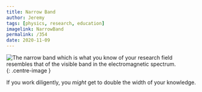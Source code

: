 ```yaml
---
title: Narrow Band
author: Jeremy
tags: [physics, research, education]
imagelink: NarrowBand
permalink: /354
date: 2020-11-09
---
```


![The narrow band which is what you know of your research field resembles that of the visible band in the electromagnetic spectrum.](https://res.cloudinary.com/dh3hm8pb7/image/upload/c_scale,q_auto:best/v1535842782/Handwaving/Published/NarrowBand.png){: .centre-image }

If you work diligently, you *might* get to double the width of your knowledge.
